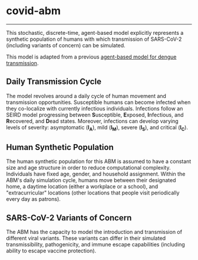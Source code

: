 # covid-abm
---
This stochastic, discrete-time, agent-based model explicitly represents a synthetic population of humans with which transmission of SARS-CoV-2 (including variants of concern) can be simulated.

This model is adapted from a previous [agent-based model for dengue transmission](https://github.com/tjhladish/dengue).

## Daily Transmission Cycle
The model revolves around a daily cycle of human movement and transmission opportunities.
Susceptible humans can become infected when they co-localize with currently infectious individuals.
Infections follow an SEIRD model progressing between **S**usceptible, **E**xposed, **I**nfectious, and **R**ecovered, and **D**ead states.
Moreover, infections can develop varying levels of severity: asymptomatic (**I<sub>A</sub>**), mild (**I<sub>M</sub>**), severe (**I<sub>S</sub>**), and critical (**I<sub>C</sub>**).

## Human Synthetic Population
The human synthetic population for this ABM is assumed to have a constant size and age structure in order to reduce computational complexity. Individuals have fixed age, gender, and household assignment.
Within the ABM's daily simulation cycle, humans move between their designated home, a daytime location (either a workplace or a school), and "extracurricular" locations (other locations that people visit periodically every day as patrons).

## SARS-CoV-2 Variants of Concern
The ABM has the capacity to model the introduction and transmission of different viral variants. These variants can differ in their simulated transmissibility, pathogenicity, and immune escape capabilities (including ability to escape vaccine protection).
